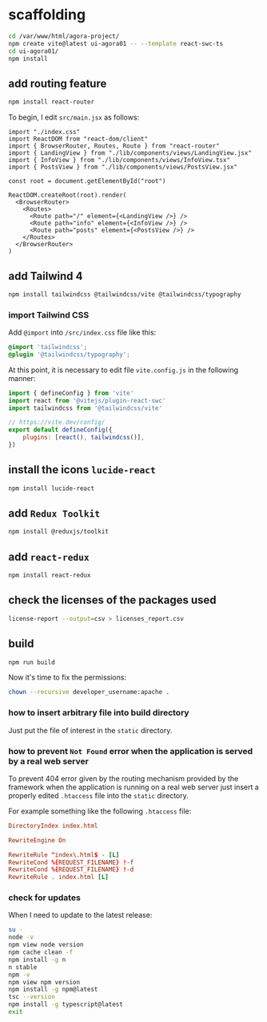 # scaffolding

```bash
cd /var/www/html/agora-project/
npm create vite@latest ui-agora01 -- --template react-swc-ts
cd ui-agora01/
npm install
```

## add routing feature

```bash
npm install react-router
```

To begin, I edit `src/main.jsx` as follows:

```tsx
import "./index.css"
import ReactDOM from "react-dom/client"
import { BrowserRouter, Routes, Route } from "react-router"
import { LandingView } from "./lib/components/views/LandingView.jsx"
import { InfoView } from "./lib/components/views/InfoView.tsx"
import { PostsView } from "./lib/components/views/PostsView.jsx"

const root = document.getElementById("root")

ReactDOM.createRoot(root).render(
  <BrowserRouter>
    <Routes>
      <Route path="/" element={<LandingView />} />
      <Route path="info" element={<InfoView />} />
      <Route path="posts" element={<PostsView />} />
    </Routes>
  </BrowserRouter>
)
```

## add Tailwind 4

```bash
npm install tailwindcss @tailwindcss/vite @tailwindcss/typography
```

### import Tailwind CSS

Add `@import` into `/src/index.css` file like this:

```css
@import 'tailwindcss';
@plugin '@tailwindcss/typography';
```

At this point, it is necessary to edit file `vite.config.js` in the following manner:

```js
import { defineConfig } from 'vite'
import react from '@vitejs/plugin-react-swc'
import tailwindcss from '@tailwindcss/vite'

// https://vite.dev/config/
export default defineConfig({
	plugins: [react(), tailwindcss()],
})
```

## install the icons `lucide-react`

```bash
npm install lucide-react
```

## add `Redux Toolkit`

```bash
npm install @reduxjs/toolkit
```

## add `react-redux`

```bash
npm install react-redux
```

## check the licenses of the packages used

```bash
license-report --output=csv > licenses_report.csv
```

## build

```bash
npm run build
```

Now it's time to fix the permissions:

```bash
chown --recursive developer_username:apache .
```

### how to insert arbitrary file into build directory

Just put the file of interest in the `static` directory.

### how to prevent `Not Found` error when the application is served by a real web server

To prevent 404 error given by the routing mechanism provided by the framework when the application is running on a real web server just insert a properly edited `.htaccess` file into the `static` directory.

For example something like the following `.htaccess` file:

```conf
DirectoryIndex index.html

RewriteEngine On

RewriteRule ^index\.html$ - [L]
RewriteCond %{REQUEST_FILENAME} !-f
RewriteCond %{REQUEST_FILENAME} !-d
RewriteRule . index.html [L]
```

### check for updates

When I need to update to the latest release:

```bash
su -
node -v
npm view node version
npm cache clean -f
npm install -g n
n stable
npm -v
npm view npm version
npm install -g npm@latest
tsc --version
npm install -g typescript@latest
exit
```
